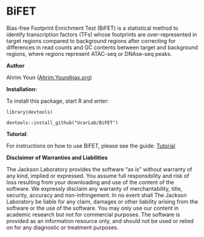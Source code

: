# BiFET

Bias-free Footprint Enrichment Test (BiFET) is a statistical method 
to identify transcription factors (TFs) whose
footprints are over-represented in target regions compared to background 
regions after correcting for differences in read counts and GC contents between
target and background regions, where regions represent ATAC-seq or DNAse-seq peaks.

__Author__

Ahrim Youn (Ahrim.Youn@jax.org)

__Installation:__

To install this package, start R and enter:

`library(devtools)`

`devtools::install_github("UcarLab/BiFET")`


__Tutorial__:

For instructions on how to use BiFET, please see the guide: [Tutorial](http://htmlpreview.github.io/?https://github.com/UcarLab/BiFET/blob/master/vignettes/A_Guide_to_using_BiFET.html)

__Disclaimer of Warranties and Liabilities__

The Jackson Laboratory provides the software “as is” without warranty of any kind, implied or expressed. You assume full responsibility and risk of loss resulting from your downloading and use of the content of the software. We expressly disclaim any warranty of merchantability, title, security, accuracy and non-infringement. In no event shall The Jackson Laboratory be liable for any claim, damages or other liability arising from the software or the use of the software. You may only use our content in academic research but not for commercial purposes. The software is provided as an information resource only, and should not be used or relied on for any diagnostic or treatment purposes.
